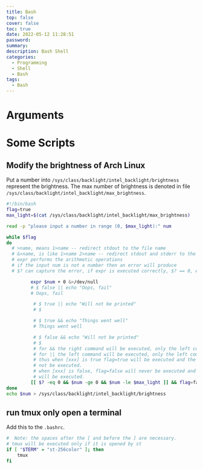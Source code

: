 ```yaml
---
title: Bash
top: false
cover: false
toc: true
date: 2022-05-12 11:28:51
password:
summary:
description: Bash Shell
categories:
  - Programming
  - Shell
  - Bash
tags:
  - Bash
---
```


# Arguments

# Some Scripts

## Modify the brightness of Arch Linux

Put a number into `/sys/class/backlight/intel_backlight/brightness` represent
the brightness. The max number of brightness is denoted in file
`/sys/class/backlight/intel_backlight/max_brightness`.

```bash
#!/bin/bash
flag=true
max_light=$(cat /sys/class/backlight/intel_backlight/max_brightness)

read -p "please input a number in range (0, $max_light):" num

while $flag
do
  # >name, means 1>name -- redirect stdout to the file name
  # &>name, is like 1>name 2>name -- redirect stdout and stderr to the file name (however, name is only opened once; if you actually wrote 1>name 2>name, it'd try to open name twice and perhaps malfunction.)
  # expr performs the arithmetic operations
  # if the input num is not a number then an error will produce
  # $? can capture the error, if expr is executed correctly, $? == 0, else it is the number represent the error type.

         expr $num + 0 &>/dev/null
         # $ false || echo "Oops, fail"
         # Oops, fail

          # $ true || echo "Will not be printed"
          # $

          # $ true && echo "Things went well"
          # Things went well

          # $ false && echo "Will not be printed"
          # $
          # for && the right command will be executed, only the left command is true
          # for || the left command will be executed, only the left command is false
          # thus when [xxx] is true flag=true will be executed and the last command will
          # not be executed.
          # when [xxx] is false, flag=false will never be executed and the last command
          # will be executed.
         [[ $? -eq 0 && $num -ge 0 && $num -le $max_light ]] && flag=false || read -p "please input a number in range (0, $max_light):" num
done
echo $num > /sys/class/backlight/intel_backlight/brightness
```

## run tmux only open a terminal

Add this to the `.bashrc`.

```bash
#  Note: the spaces after the [ and before the ] are necessary.
# tmux will be executed only if it is opened by st
if [ "$TERM" = "st-256color" ]; then
	tmux
fi
```
